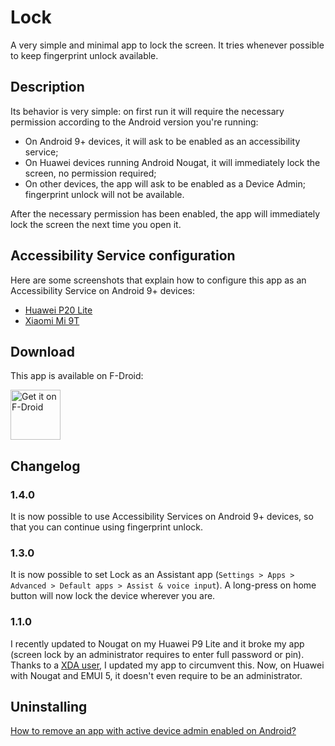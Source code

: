 # Lock

A very simple and minimal app to lock the screen. It tries whenever possible to keep fingerprint unlock available.

## Description

Its behavior is very simple: on first run it will require the necessary permission according to the Android version you're running:

- On Android 9+ devices, it will ask to be enabled as an accessibility service;
- On Huawei devices running Android Nougat, it will immediately lock the screen, no permission required;
- On other devices, the app will ask to be enabled as a Device Admin; fingerprint unlock will not be available.

After the necessary permission has been enabled, the app will immediately lock the screen the next time you open it.

## Accessibility Service configuration

Here are some screenshots that explain how to configure this app as an Accessibility Service on Android 9+ devices:

- [Huawei P20 Lite](docs/ane-lx1.jpg)
- [Xiaomi Mi 9T](docs/davinci_eea.jpg)

## Download

This app is available on F-Droid:

[<img src="https://f-droid.org/badge/get-it-on.png"
      alt="Get it on F-Droid"
      height="80">](https://f-droid.org/app/name.seguri.android.lock)

## Changelog

### 1.4.0

It is now possible to use Accessibility Services on Android 9+ devices, so that you can continue using fingerprint unlock.

### 1.3.0

It is now possible to set Lock as an Assistant app (`Settings > Apps > Advanced > Default apps > Assist & voice input`). A long-press on home button will now lock the device wherever you are.

### 1.1.0
I recently updated to Nougat on my Huawei P9 Lite and it broke my app (screen lock by an administrator requires to enter full password or pin).
Thanks to a [XDA user][3], I updated my app to circumvent this.
Now, on Huawei with Nougat and EMUI 5, it doesn't even require to be an administrator.

## Uninstalling

[How to remove an app with active device admin enabled on Android?][2]


[1]: https://github.com/ligi/FAST
[2]: https://stackoverflow.com/questions/5387582/how-to-remove-an-app-with-active-device-admin-enabled-on-android
[3]: https://forum.xda-developers.com/showpost.php?p=70712987&postcount=5
